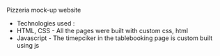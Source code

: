 Pizzeria mock-up website

* Technologies used : 
 * HTML, CSS - All the pages were built with custom css, html
 * Javascript - The timepciker in the tablebooking page is custom built using js





